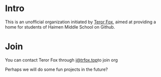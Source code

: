 # Intro

This is an unofficial organization initiated by [Teror Fox](https://github.com/sysfox), aimed at providing a home for students of Haimen Middle School on Github.

# Join

You can contact Teror Fox through [i@trfox.top](mailto:i@trfox.top)to join org

Perhaps we will do some fun projects in the future?
